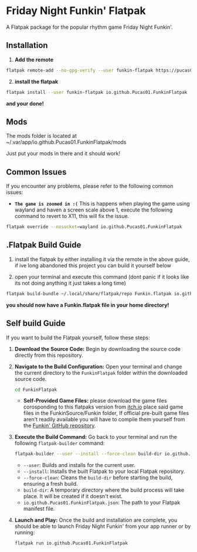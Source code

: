 # Friday Night Funkin' Flatpak

A Flatpak package for the popular rhythm game Friday Night Funkin'.

## Installation

1. **Add the remote**
```bash
flatpak remote-add --no-gpg-verify --user funkin-flatpak https://pucas01.github.io/FunkinFlatpak/
```

2. **install the flatpak**
```bash
flatpak install --user funkin-flatpak io.github.Pucas01.FunkinFlatpak
```

**and your done!**

## Mods

The mods folder is located at ~/.var/app/io.github.Pucas01.FunkinFlatpak/mods

Just put your mods in there and it should work!

## Common Issues

If you encounter any problems, please refer to the following common issues:

* **`The game is zoomed in :(`**
This is happens when playing the game using wayland and haven a screen scale above 1, execute the following command to revert to X11, this will fix the issue.

```bash
flatpak override --nosocket=wayland io.github.Pucas01.FunkinFlatpak
```

## .Flatpak Build Guide

1. install the flatpak by either installing it via the remote in the above guide, if ive long abandoned this project you can build it yourself below

2. open your terminal and execute this command (dont panic if it looks like its not doing anything it just takes a long time)
```bash
flatpak build-bundle ~/.local/share/flatpak/repo Funkin.flatpak io.github.Pucas01.FunkinFlatpak master
```

**you should now have a Funkin.flatpak file in your home directory!**

## Self build Guide

If you want to build the Flatpak yourself, follow these steps:

1.  **Download the Source Code:**
    Begin by downloading the source code directly from this repository.

2.  **Navigate to the Build Configuration:**
    Open your terminal and change the current directory to the `FunkinFlatpak` folder within the downloaded source code.

    ```bash
    cd FunkinFlatpak
    ```

    * **Self-Provided Game Files:** 
    please download the game files corosponding to this flatpaks version from [itch.io](<https://ninja-muffin24.itch.io/funkin>) place said game files in the FunkinSource/Funkin folder, If official pre-built game files aren't readily available you will have to compile them yourself from the [Funkin' GitHub repository](<https://github.com/FunkinCrew/Funkin>).

5.  **Execute the Build Command:**
    Go back to your terminal and run the following `flatpak-builder` command:

    ```bash
    flatpak-builder --user --install --force-clean build-dir io.github.Pucas01.FunkinFlatpak.json
    ```

    * `--user`: Builds and installs for the current user.
    * `--install`: Installs the built Flatpak to your local Flatpak repository.
    * `--force-clean`: Cleans the `build-dir` before starting the build, ensuring a fresh build.
    * `build-dir`: A temporary directory where the build process will take place. It will be created if it doesn't exist.
    * `io.github.Pucas01.FunkinFlatpak.json`: The path to your Flatpak manifest file.

6.  **Launch and Play:**
    Once the build and installation are complete, you should be able to launch Friday Night Funkin' from your app runner or by running:

    ```bash
    flatpak run io.github.Pucas01.FunkinFlatpak
    ```




